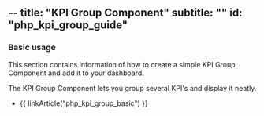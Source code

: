--
title: "KPI Group Component"
subtitle: ""
id: "php_kpi_group_guide"
--


### Basic usage

This section contains information of how to create a simple KPI Group Component and add it to your dashboard.

The KPI Group Component lets you group several KPI's and display it neatly.

* {{ linkArticle("php_kpi_group_basic") }}
